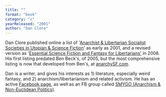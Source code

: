 ```yaml
---
title: ""
format: "book"
category: "c"
yearReleased: "2001"
author: "Dan Clore"
---
```

Dan Clore published online a list of '<a href="https://web.archive.org/web/20090319164931/http:/www.nolanchart.com/article4700.html">Anarchist & Libertarian Socialist Societies in Utopian & Science Fiction</a>' as early as 2001, and a revised version as '<a href="https://web.archive.org/web/20090319164931/http:/www.nolanchart.com/article4700.html">Essential 
Science Fiction and Fantasy for Libertarians'</a> in 2008. His first listing predated Ben Beck's, of 2005, but the most comprehensive listing is now that 
developed from Ben's, at <a href="https://www.anarchysf.com/">anarchySF.com</a>.

Dan is a writer, and gives his interests as 1) literature, especially weird fantasy, and 2) anarchism/libertarianism and related activism. He has an active <a href="https://www.facebook.com/dan.clore">Facebook page</a>, as well as an FB group called <a href="https://www.facebook.com/groups/617024874990524/">SMYGO (Anarchism &amp; Non-Euclidean Politics)</a>.

